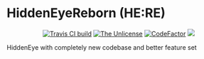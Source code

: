 # HiddenEyeReborn (HE:RE)
<p align="center">
    <a href="https://travis-ci.com/github/Open-Security-Group-OSG/HiddenEyeReborn"><img title="Travis CI build" src="https://travis-ci.com/Open-Security-Group-OSG/HiddenEyeReborn.svg?branch=master"></a>
    <a href="https://unlicense.org"><img title="The Unlicense" src="https://img.shields.io/badge/license-Unlicense-black.svg"></a>
    <a href="https://www.codefactor.io/repository/github/open-security-group-osg/hiddeneyereborn"><img src="https://www.codefactor.io/repository/github/open-security-group-osg/hiddeneyereborn/badge" alt="CodeFactor" /></a>
    <a href="https://www.codacy.com/gh/Open-Security-Group-OSG/HiddenEyeReborn/dashboard?utm_source=github.com&amp;utm_medium=referral&amp;utm_content=Open-Security-Group-OSG/HiddenEyeReborn&amp;utm_campaign=Badge_Grade"><img src="https://app.codacy.com/project/badge/Grade/372e5b4c61764b8f87580cd57eec92b9"/></a>
</p>
HiddenEye with completely new codebase and better feature set
